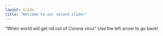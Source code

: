 ```yaml
---
layout: slide
title: "Welcome to our second slide!"
---
```

"When world will get rid out of Corona virus"
Use the left arrow to go back!
